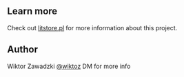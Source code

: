 ## Learn more
Check out [litstore.pl](https://litstore.pl/) for more information about this project.

## Author
Wiktor Zawadzki [@wiktoz](https://instagram.com/wiktoz)
DM for more info